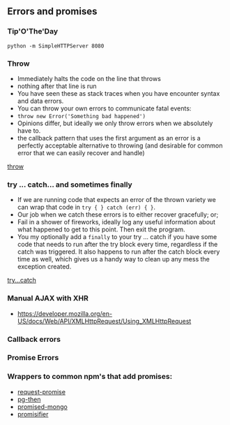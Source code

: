 
## Errors and promises

### Tip'O'The'Day

`python -m SimpleHTTPServer 8080`

### Throw

- Immediately halts the code on the line that throws
 - nothing after that line is run
- You have seen these as stack traces when you have encounter syntax and data errors.
- You can throw your own errors to communicate fatal events:
 - `throw new Error('Something bad happened')`
 - Opinions differ, but ideally we only throw errors when we absolutely have to.
 - the callback pattern that uses the first argument as an error is a perfectly acceptable
 alternative to throwing (and desirable for common error that we can easily recover and handle)

[throw](https://developer.mozilla.org/en-US/docs/Web/JavaScript/Reference/Statements/throw)

### try ... catch... and sometimes finally

- If we are running code that expects an error of the thrown variety we can wrap that
code in `try { } catch (err) { }`.
- Our job when we catch these errors is to either recover gracefully; or;
- Fail in a shower of fireworks, ideally log any useful information about what happened to
get to this point. Then exit the program.
- You my optionally add a `finally` to your try ... catch if you have some code that needs
to run after the try block every time, regardless if the catch was triggered. It also
happens to run after the catch block every time as well, which gives us a handy way to
clean up any mess the exception created.

[try...catch](https://developer.mozilla.org/en-US/docs/Web/JavaScript/Reference/Statements/try...catch)

### Manual AJAX with XHR

- https://developer.mozilla.org/en-US/docs/Web/API/XMLHttpRequest/Using_XMLHttpRequest

### Callback errors

### Promise Errors

### Wrappers to common npm's that add promises:
- [request-promise](https://www.npmjs.com/package/request-promise)
- [pg-then](https://www.npmjs.com/package/pg-then)
- [promised-mongo](https://www.npmjs.com/package/promised-mongo)
- [promisifier](https://www.npmjs.com/package/promisifier)
